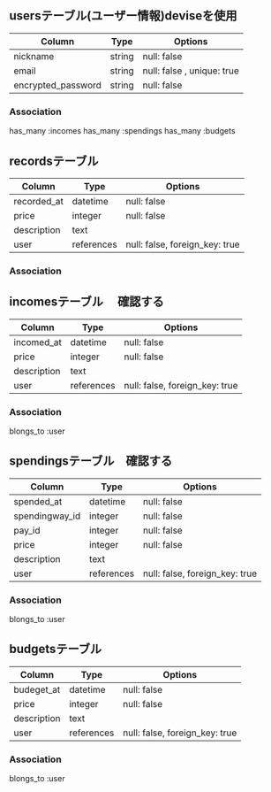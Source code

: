 ## usersテーブル(ユーザー情報)deviseを使用
| Column                | Type      | Options                    |
| --------------------- | --------- | -------------------------- |
| nickname              | string    | null: false                |
| email                 | string    | null: false , unique: true |
| encrypted_password    | string    | null: false                |
### Association
has_many :incomes
has_many :spendings
has_many :budgets

## recordsテーブル
| Column                | Type       | Options                       |
| --------------------- | ---------  | ----------------------------- |
| recorded_at           | datetime   | null: false                   |
| price                 | integer    | null: false                   |
| description           | text       |                               |
| user                  | references | null: false, foreign_key: true|
### Association


## incomesテーブル 　確認する
| Column                | Type       | Options                       |
| --------------------- | ---------  | ----------------------------- |
| incomed_at            | datetime   | null: false                   |
| price                 | integer    | null: false                   |
| description           | text       |                               |
| user                  | references | null: false, foreign_key: true|
### Association
blongs_to :user


## spendingsテーブル　確認する
| Column                | Type       | Options                       |
| --------------------- | ---------- | ----------------------------- |
| spended_at            | datetime   | null: false                   |
| spendingway_id        | integer    | null: false                   |Active hash
| pay_id                | integer    | null: false                   |Active hash
| price                 | integer    | null: false                   |
| description           | text       |                               |
| user                  | references | null: false, foreign_key: true|
### Association
blongs_to :user


## budgetsテーブル
| Column                | Type       | Options                       |
| --------------------- | ---------- | ----------------------------- |
| budeget_at            | datetime   | null: false                   |
| price                 | integer    | null: false                   |
| description           | text       |                               |
| user                  | references | null: false, foreign_key: true|
### Association
blongs_to :user


